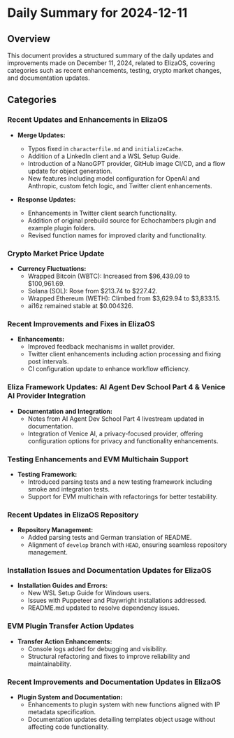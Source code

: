 # Daily Summary for 2024-12-11

## Overview

This document provides a structured summary of the daily updates and improvements made on December 11, 2024, related to ElizaOS, covering categories such as recent enhancements, testing, crypto market changes, and documentation updates.

## Categories

### Recent Updates and Enhancements in ElizaOS

- **Merge Updates:**
  - Typos fixed in `characterfile.md` and `initializeCache`. 
  - Addition of a LinkedIn client and a WSL Setup Guide.
  - Introduction of a NanoGPT provider, GitHub image CI/CD, and a flow update for object generation.
  - New features including model configuration for OpenAI and Anthropic, custom fetch logic, and Twitter client enhancements.

- **Response Updates:**
  - Enhancements in Twitter client search functionality.
  - Addition of original prebuild source for Echochambers plugin and example plugin folders.
  - Revised function names for improved clarity and functionality.

### Crypto Market Price Update

- **Currency Fluctuations:**
  - Wrapped Bitcoin (WBTC): Increased from $96,439.09 to $100,961.69.
  - Solana (SOL): Rose from $213.74 to $227.42.
  - Wrapped Ethereum (WETH): Climbed from $3,629.94 to $3,833.15.
  - ai16z remained stable at $0.004326.

### Recent Improvements and Fixes in ElizaOS

- **Enhancements:**
  - Improved feedback mechanisms in wallet provider.
  - Twitter client enhancements including action processing and fixing post intervals.
  - CI configuration update to enhance workflow efficiency.

### Eliza Framework Updates: AI Agent Dev School Part 4 & Venice AI Provider Integration

- **Documentation and Integration:**
  - Notes from AI Agent Dev School Part 4 livestream updated in documentation.
  - Integration of Venice AI, a privacy-focused provider, offering configuration options for privacy and functionality enhancements.

### Testing Enhancements and EVM Multichain Support

- **Testing Framework:**
  - Introduced parsing tests and a new testing framework including smoke and integration tests.
  - Support for EVM multichain with refactorings for better testability.

### Recent Updates in ElizaOS Repository

- **Repository Management:**
  - Added parsing tests and German translation of README.
  - Alignment of `develop` branch with `HEAD`, ensuring seamless repository management.

### Installation Issues and Documentation Updates for ElizaOS

- **Installation Guides and Errors:**
  - New WSL Setup Guide for Windows users.
  - Issues with Puppeteer and Playwright installations addressed.
  - README.md updated to resolve dependency issues.

### EVM Plugin Transfer Action Updates

- **Transfer Action Enhancements:**
  - Console logs added for debugging and visibility.
  - Structural refactoring and fixes to improve reliability and maintainability.

### Recent Improvements and Documentation Updates in ElizaOS

- **Plugin System and Documentation:**
  - Enhancements to plugin system with new functions aligned with IP metadata specification.
  - Documentation updates detailing templates object usage without affecting code functionality.
